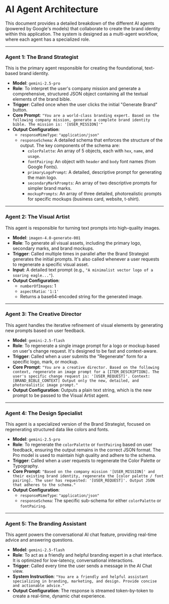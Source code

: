 # AI Agent Architecture

This document provides a detailed breakdown of the different AI agents (powered by Google's models) that collaborate to create the brand identity within this application. The system is designed as a multi-agent workflow, where each agent has a specialized role.

---

### Agent 1: The Brand Strategist

This is the primary agent responsible for creating the foundational, text-based brand identity.

-   **Model**: `gemini-2.5-pro`
-   **Role**: To interpret the user's company mission and generate a comprehensive, structured JSON object containing all the textual elements of the brand bible.
-   **Trigger**: Called once when the user clicks the initial "Generate Brand" button.
-   **Core Prompt**: `"You are a world-class branding expert. Based on the following company mission, generate a complete brand identity bible. The mission is: '[USER_MISSION]'"`
-   **Output Configuration**:
    -   `responseMimeType`: `"application/json"`
    -   `responseSchema`: A detailed schema that enforces the structure of the output. The key components of the schema are:
        -   `colorPalette`: An array of 5 objects, each with `hex`, `name`, and `usage`.
        -   `fontPairing`: An object with `header` and `body` font names (from Google Fonts).
        -   `primaryLogoPrompt`: A detailed, descriptive prompt for generating the main logo.
        -   `secondaryMarkPrompts`: An array of two descriptive prompts for simpler brand marks.
        -   `mockupPrompts`: An array of three detailed, photorealistic prompts for specific mockups (business card, website, t-shirt).

---

### Agent 2: The Visual Artist

This agent is responsible for turning text prompts into high-quality images.

-   **Model**: `imagen-4.0-generate-001`
-   **Role**: To generate all visual assets, including the primary logo, secondary marks, and brand mockups.
-   **Trigger**: Called multiple times in parallel after the Brand Strategist generates the initial prompts. It's also called whenever a user requests to regenerate a specific visual asset.
-   **Input**: A detailed text prompt (e.g., `"A minimalist vector logo of a soaring eagle..."`).
-   **Output Configuration**:
    -   `numberOfImages`: 1
    -   `aspectRatio`: `'1:1'`
    -   Returns a base64-encoded string for the generated image.

---

### Agent 3: The Creative Director

This agent handles the iterative refinement of visual elements by generating new prompts based on user feedback.

-   **Model**: `gemini-2.5-flash`
-   **Role**: To regenerate a single image prompt for a logo or mockup based on user's change request. It's designed to be fast and context-aware.
-   **Trigger**: Called when a user submits the "Regenerate" form for a specific logo, mark, or mockup.
-   **Core Prompt**: `"You are a creative director. Based on the following context, regenerate an image prompt for a [ITEM_DESCRIPTION]. The user's specific change request is: '[USER_REQUEST]'. Context: [BRAND_BIBLE_CONTEXT] Output only the new, detailed, and photorealistic image prompt."`
-   **Output Configuration**: Outputs a plain text string, which is the new prompt to be passed to the Visual Artist agent.

---

### Agent 4: The Design Specialist

This agent is a specialized version of the Brand Strategist, focused on regenerating structured data like colors and fonts.

-   **Model**: `gemini-2.5-pro`
-   **Role**: To regenerate the `colorPalette` or `fontPairing` based on user feedback, ensuring the output remains in the correct JSON format. The Pro model is used to maintain high quality and adhere to the schema.
-   **Trigger**: Called when a user requests to regenerate the Color Palette or Typography.
-   **Core Prompt**: `"Based on the company mission '[USER_MISSION]' and their existing brand identity, regenerate the [color palette / font pairing]. The user has requested: '[USER_REQUEST]'. Output JSON that adheres to the schema."`
-   **Output Configuration**:
    -   `responseMimeType`: `"application/json"`
    -   `responseSchema`: The specific sub-schema for either `colorPalette` or `fontPairing`.

---

### Agent 5: The Branding Assistant

This agent powers the conversational AI chat feature, providing real-time advice and answering questions.

-   **Model**: `gemini-2.5-flash`
-   **Role**: To act as a friendly and helpful branding expert in a chat interface. It is optimized for low-latency, conversational interactions.
-   **Trigger**: Called every time the user sends a message in the AI Chat view.
-   **System Instruction**: `"You are a friendly and helpful assistant specializing in branding, marketing, and design. Provide concise and actionable advice."`
-   **Output Configuration**: The response is streamed token-by-token to create a real-time, dynamic chat experience.
